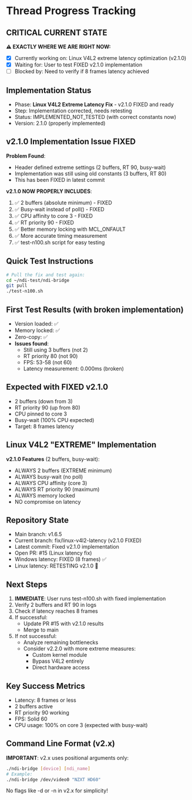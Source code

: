 # Thread Progress Tracking

## CRITICAL CURRENT STATE
**⚠️ EXACTLY WHERE WE ARE RIGHT NOW:**
- [x] Currently working on: Linux V4L2 extreme latency optimization (v2.1.0)
- [x] Waiting for: User to test FIXED v2.1.0 implementation
- [ ] Blocked by: Need to verify if 8 frames latency achieved

## Implementation Status
- Phase: **Linux V4L2 Extreme Latency Fix** - v2.1.0 FIXED and ready
- Step: Implementation corrected, needs retesting
- Status: IMPLEMENTED_NOT_TESTED (with correct constants now)
- Version: 2.1.0 (properly implemented)

## v2.1.0 Implementation Issue FIXED
**Problem Found**:
- Header defined extreme settings (2 buffers, RT 90, busy-wait)
- Implementation was still using old constants (3 buffers, RT 80)
- This has been FIXED in latest commit

**v2.1.0 NOW PROPERLY INCLUDES**:
1. ✅ 2 buffers (absolute minimum) - FIXED
2. ✅ Busy-wait instead of poll() - FIXED
3. ✅ CPU affinity to core 3 - FIXED
4. ✅ RT priority 90 - FIXED
5. ✅ Better memory locking with MCL_ONFAULT
6. ✅ More accurate timing measurement
7. ✅ test-n100.sh script for easy testing

## Quick Test Instructions
```bash
# Pull the fix and test again:
cd ~/ndi-test/ndi-bridge
git pull
./test-n100.sh
```

## First Test Results (with broken implementation)
- Version loaded: ✅
- Memory locked: ✅ 
- Zero-copy: ✅
- **Issues found**:
  - Still using 3 buffers (not 2)
  - RT priority 80 (not 90)
  - FPS: 53-58 (not 60)
  - Latency measurement: 0.000ms (broken)

## Expected with FIXED v2.1.0
- 2 buffers (down from 3)
- RT priority 90 (up from 80)
- CPU pinned to core 3
- Busy-wait (100% CPU expected)
- Target: 8 frames latency

## Linux V4L2 "EXTREME" Implementation
**v2.1.0 Features** (2 buffers, busy-wait):
- ALWAYS 2 buffers (EXTREME minimum)
- ALWAYS busy-wait (no poll)
- ALWAYS CPU affinity (core 3)
- ALWAYS RT priority 90 (maximum)
- ALWAYS memory locked
- NO compromise on latency

## Repository State
- Main branch: v1.6.5
- Current branch: fix/linux-v4l2-latency (v2.1.0 FIXED)
- Latest commit: Fixed v2.1.0 implementation
- Open PR: #15 (Linux latency fix)
- Windows latency: FIXED (8 frames) ✅
- Linux latency: RETESTING v2.1.0 🎯

## Next Steps
1. **IMMEDIATE**: User runs test-n100.sh with fixed implementation
2. Verify 2 buffers and RT 90 in logs
3. Check if latency reaches 8 frames
4. If successful:
   - Update PR #15 with v2.1.0 results
   - Merge to main
5. If not successful:
   - Analyze remaining bottlenecks
   - Consider v2.2.0 with more extreme measures:
     - Custom kernel module
     - Bypass V4L2 entirely
     - Direct hardware access

## Key Success Metrics
- Latency: 8 frames or less
- 2 buffers active
- RT priority 90 working
- FPS: Solid 60
- CPU usage: 100% on core 3 (expected with busy-wait)

## Command Line Format (v2.x)
**IMPORTANT**: v2.x uses positional arguments only:
```bash
./ndi-bridge [device] [ndi_name]
# Example:
./ndi-bridge /dev/video0 "NZXT HD60"
```

No flags like -d or -n in v2.x for simplicity!

